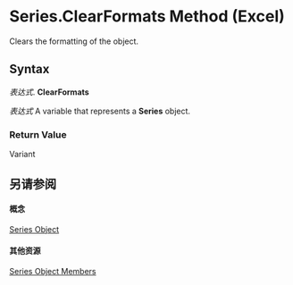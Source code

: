 
# Series.ClearFormats Method (Excel)

Clears the formatting of the object.


## Syntax

 _表达式_. **ClearFormats**

 _表达式_ A variable that represents a **Series** object.


### Return Value

Variant


## 另请参阅


#### 概念


[Series Object](c7d34b32-8172-f7a0-0a17-f01d44246b64.md)
#### 其他资源


[Series Object Members](http://msdn.microsoft.com/library/eeab4f69-b436-9de7-5d4a-0a5c63f2dfce%28Office.15%29.aspx)